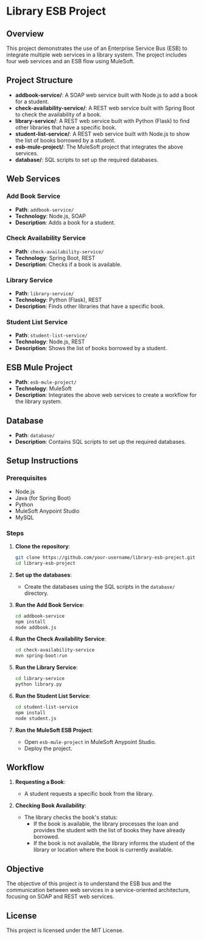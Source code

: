# Library ESB Project

## Overview

This project demonstrates the use of an Enterprise Service Bus (ESB) to integrate multiple web services in a library system. The project includes four web services and an ESB flow using MuleSoft.

## Project Structure

- **addbook-service/**: A SOAP web service built with Node.js to add a book for a student.
- **check-availability-service/**: A REST web service built with Spring Boot to check the availability of a book.
- **library-service/**: A REST web service built with Python (Flask) to find other libraries that have a specific book.
- **student-list-service/**: A REST web service built with Node.js to show the list of books borrowed by a student.
- **esb-mule-project/**: The MuleSoft project that integrates the above services.
- **database/**: SQL scripts to set up the required databases.

## Web Services

### Add Book Service

- **Path**: `addbook-service/`
- **Technology**: Node.js, SOAP
- **Description**: Adds a book for a student.

### Check Availability Service

- **Path**: `check-availability-service/`
- **Technology**: Spring Boot, REST
- **Description**: Checks if a book is available.

### Library Service

- **Path**: `library-service/`
- **Technology**: Python (Flask), REST
- **Description**: Finds other libraries that have a specific book.

### Student List Service

- **Path**: `student-list-service/`
- **Technology**: Node.js, REST
- **Description**: Shows the list of books borrowed by a student.

## ESB Mule Project

- **Path**: `esb-mule-project/`
- **Technology**: MuleSoft
- **Description**: Integrates the above web services to create a workflow for the library system.

## Database

- **Path**: `database/`
- **Description**: Contains SQL scripts to set up the required databases.

## Setup Instructions

### Prerequisites

- Node.js
- Java (for Spring Boot)
- Python
- MuleSoft Anypoint Studio
- MySQL

### Steps

1. **Clone the repository**:
    ```sh
    git clone https://github.com/your-username/library-esb-project.git
    cd library-esb-project
    ```

2. **Set up the databases**:
    - Create the databases using the SQL scripts in the `database/` directory.

3. **Run the Add Book Service**:
    ```sh
    cd addbook-service
    npm install
    node addbook.js
    ```

4. **Run the Check Availability Service**:
    ```sh
    cd check-availability-service
    mvn spring-boot:run
    ```

5. **Run the Library Service**:
    ```sh
    cd library-service
    python library.py
    ```

6. **Run the Student List Service**:
    ```sh
    cd student-list-service
    npm install
    node student.js
    ```

7. **Run the MuleSoft ESB Project**:
    - Open `esb-mule-project` in MuleSoft Anypoint Studio.
    - Deploy the project.

## Workflow

1. **Requesting a Book**:
    - A student requests a specific book from the library.

2. **Checking Book Availability**:
    - The library checks the book's status:
        - If the book is available, the library processes the loan and provides the student with the list of books they have already borrowed.
        - If the book is not available, the library informs the student of the library or location where the book is currently available.

## Objective

The objective of this project is to understand the ESB bus and the communication between web services in a service-oriented architecture, focusing on SOAP and REST web services.

## License

This project is licensed under the MIT License.
